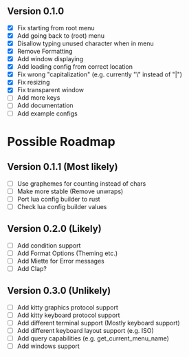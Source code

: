 ## Version 0.1.0

- [x] Fix starting from root menu
- [x] Add going back to (root) menu
- [x] Disallow typing unused character when in menu
- [x] Remove Formatting
- [x] Add window displaying
- [x] Add loading config from correct location
- [x] Fix wrong "capitalization" (e.g. currently "\\" instead of "|")
- [x] Fix resizing
- [x] Fix transparent window
- [ ] Add more keys
- [ ] Add documentation
- [ ] Add example configs

# Possible Roadmap

## Version 0.1.1 (Most likely)

- [ ] Use graphemes for counting instead of chars
- [ ] Make more stable (Remove unwraps)
- [ ] Port lua config builder to rust
- [ ] Check lua config builder values

## Version 0.2.0 (Likely)

- [ ] Add condition support
- [ ] Add Format Options (Theming etc.)
- [ ] Add Miette for Error messages
- [ ] Add Clap?

## Version 0.3.0 (Unlikely)

- [ ] Add kitty graphics protocol support
- [ ] Add kitty keyboard protocol support
- [ ] Add different terminal support (Mostly keyboard support)
- [ ] Add different keyboard layout support (e.g. ISO)
- [ ] Add query capabilities (e.g. get_current_menu_name)
- [ ] Add windows support
